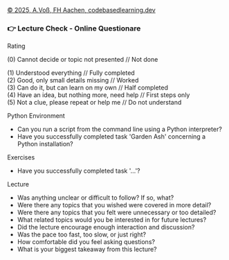 [© 2025, A.Voß, FH Aachen, codebasedlearning.dev](mailto:info@codebasedlearning.dev)

### 👉 Lecture Check - Online Questionare

Rating

(0) Cannot decide or topic not presented // Not done

(1) Understood everything // Fully completed <br>
(2) Good, only small details missing // Worked <br>
(3) Can do it, but can learn on my own // Half completed <br>
(4) Have an idea, but nothing more, need help // First steps only <br>
(5) Not a clue, please repeat or help me // Do not understand
 
Python Environment

- Can you run a script from the command line using a Python interpreter?
- Have you successfully completed task 'Garden Ash' concerning a Python installation?

Exercises

- Have you successfully completed task '...'?

Lecture

- Was anything unclear or difficult to follow? If so, what?
- Were there any topics that you wished were covered in more detail?
- Were there any topics that you felt were unnecessary or too detailed?
- What related topics would you be interested in for future lectures?
- Did the lecture encourage enough interaction and discussion?
- Was the pace too fast, too slow, or just right?
- How comfortable did you feel asking questions?
- What is your biggest takeaway from this lecture?
